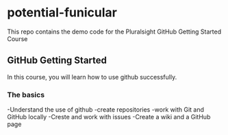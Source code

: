 # potential-funicular
This repo contains the demo code for the Pluralsight GitHub Getting Started Course

## GitHub Getting Started
In this course, you will learn how to use github successfully.

### The basics
-Understand the use of github
-create repositories
-work with Git and GitHub locally
-Creste and work with issues
-Create a wiki and a GitHub page
